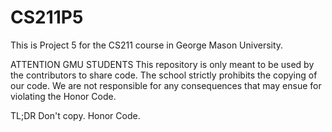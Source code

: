 CS211P5
=======

This is Project 5 for the CS211 course in George Mason University. 

ATTENTION GMU STUDENTS
This repository is only meant to be used by the contributors to share code. The school strictly prohibits the copying of our code. We are not responsible for any consequences that may ensue for violating the Honor Code.

TL;DR 
Don't copy. Honor Code. 
